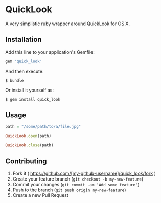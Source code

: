 # QuickLook

A very simplistic ruby wrapper around QuickLook for OS X.

## Installation

Add this line to your application's Gemfile:

```ruby
gem 'quick_look'
```

And then execute:

    $ bundle

Or install it yourself as:

    $ gem install quick_look

## Usage

```ruby
path = "/some/path/to/a/file.jpg"

QuickLook.open(path)

QuickLook.close(path)
```

## Contributing

1. Fork it ( https://github.com/[my-github-username]/quick_look/fork )
2. Create your feature branch (`git checkout -b my-new-feature`)
3. Commit your changes (`git commit -am 'Add some feature'`)
4. Push to the branch (`git push origin my-new-feature`)
5. Create a new Pull Request
